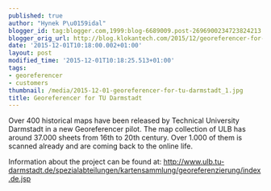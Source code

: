 ```yaml
---
published: true 
author: "Hynek P\u0159idal"
blogger_id: tag:blogger.com,1999:blog-6689009.post-2696900234723824213
blogger_orig_url: http://blog.klokantech.com/2015/12/georeferencer-for-tu-darmstadt.html
date: '2015-12-01T10:18:00.002+01:00'
layout: post
modified_time: '2015-12-01T10:18:25.513+01:00'
tags:
- georeferencer
- customers
thumbnail: /media/2015-12-01-georeferencer-for-tu-darmstadt_1.jpg
title: Georeferencer for TU Darmstadt
---
```


Over 400 historical maps have been released by Technical University Darmstadt in a new Georeferencer pilot. The map collection of ULB has around 37.000 sheets from 16th to 20th century. Over 1.000 of them is scanned already and are coming back to the online life.

Information about the project can be found at: <a href="http://l.facebook.com/l.php?u=http%3A%2F%2Fwww.ulb.tu-darmstadt.de%2Fspezialabteilungen%2Fkartensammlung%2Fgeoreferenzierung%2Findex.de.jsp&amp;h=8AQEysKGGAQGyGlht4mvQTFQK4oJcQtlnUyMQoqukkTzFxQ&amp;enc=AZOmshYPhCGgt3RsnuBB7FCaakO_6Ti_8m_C2X9XeNtk1M3urAMF3t5BwWvd2ylugwCrFkrb09V8dUjZiGcHAqtfLZSsUSeSPxHikrZbBW5EMe3YBMXsKYi8M8NX-y2JU6Wfh0lovPckMLoWOT1EtihcwGtIvJh-zei0kWccLecLaJtX9fA1Eryjh5jX_Y7rBX7qnbevb1f6LEFaXqYZPYBm&amp;s=1" rel="nofollow" style="color: #3b5998; cursor: pointer; text-decoration: none;" target="_blank">http://www.ulb.tu-darmstadt.de/spezialabteilungen/kartensammlung/georeferenzierung/index.de.jsp</a>
<a href="http://4.bp.blogspot.com/-e-nN9WkuUOA/Vl1hbeA9q2I/AAAAAAAAeeY/teictkmv9DA/s1600/darmstadt.jpg" imageanchor="1" style="margin-left: 1em; margin-right: 1em;"></a>
